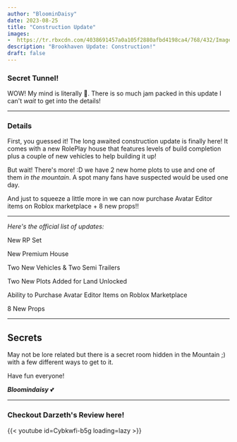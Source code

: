 ```yaml
---
author: "BloominDaisy"
date: 2023-08-25
title: "Construction Update"
images:
-  https://tr.rbxcdn.com/4038691457a0a105f2880afbd4198ca4/768/432/Image/Png
description: "Brookhaven Update: Construction!"
draft: false
---
```


### Secret Tunnel!
 WOW! My mind is literally <span class="emojify">🤯</span>. There is so much jam packed in this update I can't _wait_ to get into the details!

---

### Details

First, you guessed it! The long awaited construction update is finally here! It comes with a new RolePlay house that features levels of build completion plus a couple of new vehicles to help building it up!

But wait! There's more! :D we have 2 new home plots to use and one of them _in the mountain_. A spot many fans have suspected would be used one day. 

And just to squeeze a little more in we can now purchase Avatar Editor items on Roblox marketplace + 8 new props!!

---

*Here's the official list of updates:*

New RP Set

New Premium House

Two New Vehicles & Two Semi Trailers

Two New Plots Added for Land Unlocked

Ability to Purchase Avatar Editor Items on Roblox Marketplace

8 New Props

---

## Secrets

May not be lore related but there is a secret room hidden in the Mountain ;) with a few different ways to get to it. 

Have fun everyone!

_**Bloomindaisy**_ <span class="nowrap"><span class="emojify">💕</span>

---

### Checkout Darzeth's Review here!

{{< youtube id=Cybkwfi-b5g loading=lazy >}}